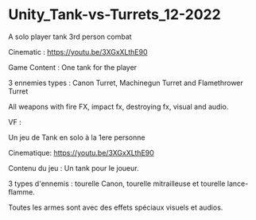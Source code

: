 # Unity_Tank-vs-Turrets_12-2022
A solo player tank 3rd person combat

Cinematic : https://youtu.be/3XGxXLthE90

Game Content :
One tank for the player

3 ennemies types : Canon Turret, Machinegun Turret and Flamethrower Turret

All weapons with fire FX, impact fx, destroying fx, visual and audio.

VF :

Un jeu de Tank en solo à la 1ere personne

Cinematique: https://youtu.be/3XGxXLthE90

Contenu du jeu :
Un tank pour le joueur.

3 types d'ennemis : tourelle Canon, tourelle mitrailleuse et tourelle lance-flamme.

Toutes les armes sont avec des effets spéciaux visuels et audios.
